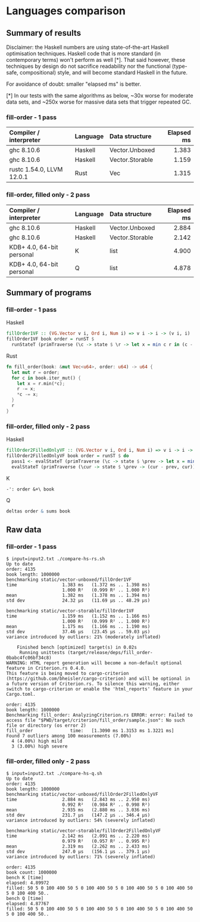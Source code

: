 # Languages comparison

## Summary of results

Disclaimer: the Haskell numbers are using state-of-the-art Haskell optimisation
techniques. Haskell code that is more standard (in contemporary terms) won't
perform as well [*]. That said however, these techniques by design do not
sacrifice readability nor the functional (type-safe, compositional) style, and
will become standard Haskell in the future.

For avoidance of doubt: smaller "elapsed ms" is better.

[*] In our tests with the same algorithms as below, ~30x worse for moderate
    data sets, and ~250x worse for massive data sets that trigger repeated GC.

### fill-order - 1 pass

| Compiler / interpreter    | Language | Data structure  | Elapsed ms |
| :------------------------ | :------- | :-------------- | ---------: |
| ghc 8.10.6                | Haskell  | Vector.Unboxed  |      1.383 |
| ghc 8.10.6                | Haskell  | Vector.Storable |      1.159 |
| rustc 1.54.0, LLVM 12.0.1 | Rust     | Vec             |      1.315 |

### fill-order, filled only - 2 pass

| Compiler / interpreter    | Language | Data structure  | Elapsed ms |
| :------------------------ | :------- | :-------------- | ---------: |
| ghc 8.10.6                | Haskell  | Vector.Unboxed  |      2.884 |
| ghc 8.10.6                | Haskell  | Vector.Storable |      2.142 |
| KDB+ 4.0, 64-bit personal | K        | list            |      4.900 |
| KDB+ 4.0, 64-bit personal | Q        | list            |      4.878 |

## Summary of programs

### fill-order - 1 pass

Haskell

```haskell
fillOrder1VF :: (VG.Vector v i, Ord i, Num i) => v i -> i -> (v i, i)
fillOrder1VF book order = runST $
  runStateT (primTraverse (\c -> state $ \r -> let x = min c r in (c - x, r - x)) book) order
```

Rust

```rust
fn fill_order(book: &mut Vec<u64>, order: u64) -> u64 {
  let mut r = order;
  for c in book.iter_mut() {
    let x = r.min(*c);
    r -= x;
    *c -= x;
  }
  r
}
```

### fill-order, filled only - 2 pass

Haskell

```haskell
fillOrder2FilledOnlyVF :: (VG.Vector v i, Ord i, Num i) => v i -> i -> v i
fillOrder2FilledOnlyVF book order = runST $ do
  pass1 <- evalStateT (primTraverse (\c -> state $ \prev -> let x = min order (c + prev) in (x, x)) book) 0
  evalStateT (primTraverse (\cur -> state $ \prev -> (cur - prev, cur)) pass1) 0
```

K

```k
-': order &+\ book
```

Q

```q
deltas order & sums book
```

## Raw data

### fill-order - 1 pass

~~~~
$ input=input2.txt ./compare-hs-rs.sh
Up to date
order: 4135
book length: 1000000
benchmarking static/vector-unboxed/fillOrder1VF
time                 1.383 ms   (1.372 ms .. 1.398 ms)
                     1.000 R²   (0.999 R² .. 1.000 R²)
mean                 1.382 ms   (1.378 ms .. 1.394 ms)
std dev              24.32 μs   (11.69 μs .. 48.29 μs)

benchmarking static/vector-storable/fillOrder1VF
time                 1.159 ms   (1.152 ms .. 1.166 ms)
                     1.000 R²   (0.999 R² .. 1.000 R²)
mean                 1.175 ms   (1.166 ms .. 1.190 ms)
std dev              37.46 μs   (23.45 μs .. 59.03 μs)
variance introduced by outliers: 21% (moderately inflated)

    Finished bench [optimized] target(s) in 0.02s
     Running unittests (target/release/deps/fill_order-0babc4fc06bf34c8)
WARNING: HTML report generation will become a non-default optional feature in Criterion.rs 0.4.0.
This feature is being moved to cargo-criterion (https://github.com/bheisler/cargo-criterion) and will be optional in a future version of Criterion.rs. To silence this warning, either switch to cargo-criterion or enable the 'html_reports' feature in your Cargo.toml.

order: 4135
book length: 1000000
Benchmarking fill_order: AnalyzingCriterion.rs ERROR: error: Failed to access file "$PWD/target/criterion/fill_order/sample.json": No such file or directory (os error 2)
fill_order              time:   [1.3090 ms 1.3153 ms 1.3221 ms]
Found 7 outliers among 100 measurements (7.00%)
  4 (4.00%) high mild
  3 (3.00%) high severe
~~~~

### fill-order, filled only - 2 pass

~~~~
$ input=input2.txt ./compare-hs-q.sh
Up to date
order: 4135
book length: 1000000
benchmarking static/vector-unboxed/fillOrder2FilledOnlyVF
time                 2.884 ms   (2.843 ms .. 2.950 ms)
                     0.992 R²   (0.984 R² .. 0.998 R²)
mean                 2.935 ms   (2.880 ms .. 3.036 ms)
std dev              231.7 μs   (147.2 μs .. 346.4 μs)
variance introduced by outliers: 54% (severely inflated)

benchmarking static/vector-storable/fillOrder2FilledOnlyVF
time                 2.142 ms   (2.091 ms .. 2.220 ms)
                     0.979 R²   (0.957 R² .. 0.995 R²)
mean                 2.319 ms   (2.262 ms .. 2.433 ms)
std dev              247.0 μs   (156.1 μs .. 379.1 μs)
variance introduced by outliers: 71% (severely inflated)

order: 4135
book count: 1000000
bench K [time]
elapsed: 4.89972
filled: 50 5 0 100 400 50 5 0 100 400 50 5 0 100 400 50 5 0 100 400 50 5 0 100 400 50..
bench Q [time]
elapsed: 4.87767
filled: 50 5 0 100 400 50 5 0 100 400 50 5 0 100 400 50 5 0 100 400 50 5 0 100 400 50..
~~~~
